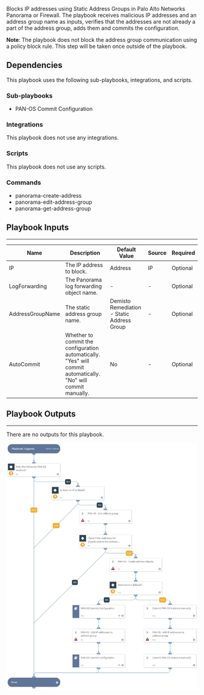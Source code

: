 Blocks IP addresses using Static Address Groups in Palo Alto Networks Panorama or Firewall.
The playbook receives malicious IP addresses and an address group name as inputs, verifies that the addresses are not already a part of the address group, adds them and commits the configuration.

**Note**: The playbook does not block the address group communication using a policy block rule. This step will be taken once outside of the playbook.

## Dependencies
This playbook uses the following sub-playbooks, integrations, and scripts.

### Sub-playbooks
* PAN-OS Commit Configuration

### Integrations
This playbook does not use any integrations.

### Scripts
This playbook does not use any scripts.

### Commands
* panorama-create-address
* panorama-edit-address-group
* panorama-get-address-group

## Playbook Inputs
---

| **Name** | **Description** | **Default Value** | **Source** | **Required** |
| --- | --- | --- | --- | --- |
| IP | The IP address to block. | Address | IP | Optional |
| LogForwarding | The Panorama log forwarding object name. | - | - | Optional |
| AddressGroupName | The static address group name. | Demisto Remediation - Static Address Group | - | Optional |
| AutoCommit | Whether to commit the configuration automatically. "Yes" will commit automatically. "No" will commit manually. | No | - | Optional |

## Playbook Outputs
---
There are no outputs for this playbook.

![PAN-OS_Block_IP_Static_Address_Group](https://github.com/ElazarK/content-docs/blob/master/images/playbooks/PAN-OS_Block_IP_Static_Address_Group.png)
